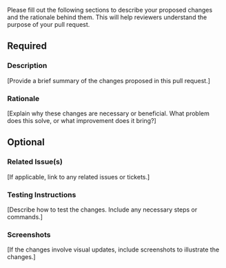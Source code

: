 Please fill out the following sections to describe your proposed changes and the rationale behind them. This will help reviewers understand the purpose of your pull request.

## Required

### Description

[Provide a brief summary of the changes proposed in this pull request.]

### Rationale

[Explain why these changes are necessary or beneficial. What problem does this solve, or what improvement does it bring?]

## Optional

### Related Issue(s)

[If applicable, link to any related issues or tickets.]

### Testing Instructions

[Describe how to test the changes. Include any necessary steps or commands.]

### Screenshots

[If the changes involve visual updates, include screenshots to illustrate the changes.]